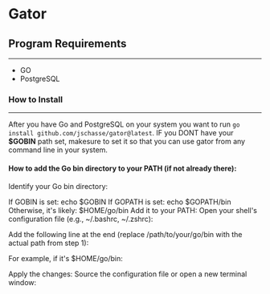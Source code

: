 # Gator

## Program Requirements
-----------------------------------------
  - GO
  - PostgreSQL

### How to Install
-----------------------------------------
  After you have Go and PostgreSQL on your system you want to run ```go install github.com/jschasse/gator@latest```. IF you DONT have your **$GOBIN** path set, makesure to set it so that you can use gator from any command line in your system. 

#### How to add the Go bin directory to your PATH (if not already there):

Identify your Go bin directory:

If GOBIN is set: echo $GOBIN
If GOPATH is set: echo $GOPATH/bin
Otherwise, it's likely: $HOME/go/bin
Add it to your PATH: Open your shell's configuration file (e.g., ~/.bashrc, ~/.zshrc):

Add the following line at the end (replace /path/to/your/go/bin with the actual path from step 1):

For example, if it's $HOME/go/bin:

Apply the changes: Source the configuration file or open a new terminal window:


